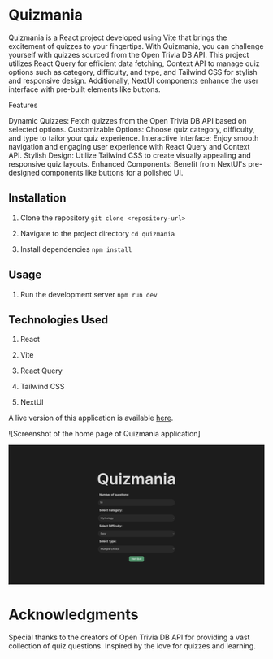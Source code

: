 # Quizmania

Quizmania is a React project developed using Vite that brings the excitement of quizzes to your fingertips. With Quizmania, you can challenge yourself with quizzes sourced from the Open Trivia DB API. This project utilizes React Query for efficient data fetching, Context API to manage quiz options such as category, difficulty, and type, and Tailwind CSS for stylish and responsive design. Additionally, NextUI components enhance the user interface with pre-built elements like buttons.

Features

Dynamic Quizzes: Fetch quizzes from the Open Trivia DB API based on selected options.
Customizable Options: Choose quiz category, difficulty, and type to tailor your quiz experience.
Interactive Interface: Enjoy smooth navigation and engaging user experience with React Query and Context API.
Stylish Design: Utilize Tailwind CSS to create visually appealing and responsive quiz layouts.
Enhanced Components: Benefit from NextUI's pre-designed components like buttons for a polished UI.

## Installation


1. Clone the repository ``git clone <repository-url>``

2. Navigate to the project directory ``cd quizmania``

3. Install dependencies ``npm install``

## Usage

1. Run the development server ``npm run dev``

## Technologies Used

1. React

2. Vite

3. React Query

4. Tailwind CSS

5. NextUI

A live version of this application is available [here](https://quizmania-phi.vercel.app).

![Screenshot of the home page of Quizmania application]

<img width="1440" alt="Screenshot 2024-01-15 at 12 42 16 pm" src="https://github.com/kieronthomas132/quizmania/blob/main/src/assets/quizmania.png">

# Acknowledgments

Special thanks to the creators of Open Trivia DB API for providing a vast collection of quiz questions.
Inspired by the love for quizzes and learning.

